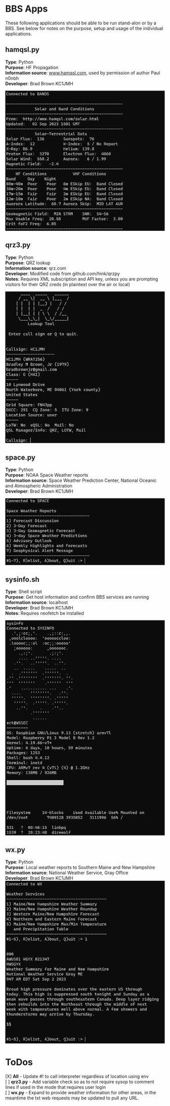 # BBS Apps
These following applications should be able to be run stand-alon or by a BBS. See below for notes on the purpose, setup and usage of the individual applications.

hamqsl.py
---------
**Type**: Python  
**Purpose**: HF Propagation  
**Information source**: www.hamqsl.com, used by permission of author Paul n0nbh  
**Developer**: Brad Brown KC1JMH

![Terminal output](images/hamqsl.png)

qrz3.py
-------
**Type**: Python  
**Purpose**: QRZ lookup  
**Information source**: qrz.com   
**Developer**: Modified code from github.com/hink/qrzpy  
**Notes**: Requires XML subscription and API key, unless you are prompting visitors for their QRZ creds (in plaintext over the air or local)

![Terminal output](images/qrz3.png)

space.py
--------
**Type**: Python  
**Purpose**: NOAA Space Weather reports  
**Information source**: Space Weather Prediction Center, National Oceanic and Atmospheric Administration  
**Developer**: Brad Brown KC1JMH

![Terminal output](images/space.png)

sysinfo.sh
----------
**Type**: Shell script  
**Purpose**: Get host information and confirm BBS services are running  
**Information source**: localhost  
**Developer**: Brad Brown KC1JMH  
**Notes**: Requires neofetch be installed  

![Terminal output](images/sysinfo.png)

wx.py
-----
**Type**: Python  
**Purpose**: Local weather reports to Southern Maine and New Hampshire  
**Information source**: National Weather Service, Gray Office  
**Developer**: Brad Brown KC1JMH
![Terminal output](images/wx.png)

# ToDos
[X] **All** - Update #! to call interpreter regardless of location using env  
[ ] **qrz3.py** - Add variable check so as to not require sysop to comment lines if used in the mode that requires user login  
[ ] **wx.py** - Expand to provide weather information for other areas, in the meantime the txt web requests may be updated to pull any URL.